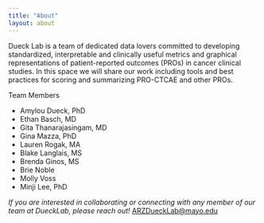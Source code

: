 ```yaml
---
title: "About"
layout: about
---
```


Dueck Lab is a team of dedicated data lovers committed to developing standardized, interpretable and clinically useful metrics and graphical representations of patient-reported outcomes (PROs) in cancer clinical studies. In this space we will share our work including tools and best practices for scoring and summarizing PRO-CTCAE and other PROs.

Team Members

- Amylou Dueck, PhD
- Ethan Basch, MD
- Gita Thanarajasingam, MD
- Gina Mazza, PhD
- Lauren Rogak, MA
- Blake Langlais, MS
- Brenda Ginos, MS
- Brie Noble
- Molly Voss
- Minji Lee, PhD

_If you are interested in collaborating or connecting with any member of our team at DueckLab, please reach out!_ ARZDueckLab@mayo.edu


